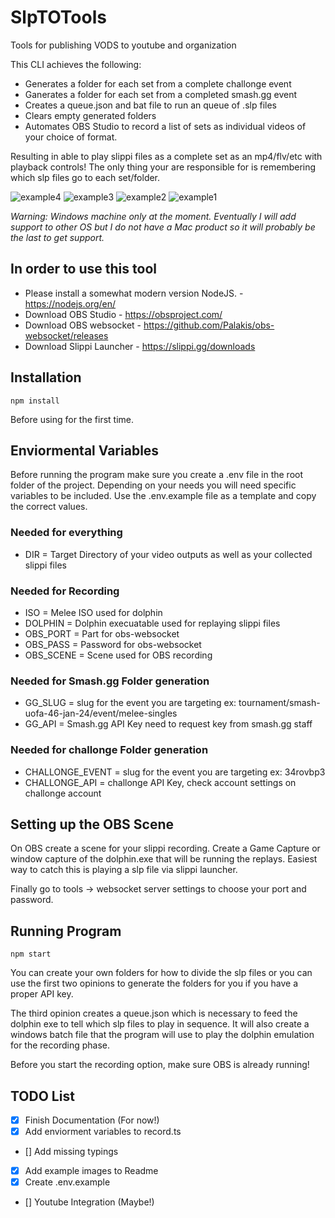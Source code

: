 # SlpTOTools

Tools for publishing VODS to youtube and organization

This CLI achieves the following:

-   Generates a folder for each set from a complete challonge event
-   Ganerates a folder for each set from a completed smash.gg event
-   Creates a queue.json and bat file to run an queue of .slp files
-   Clears empty generated folders
-   Automates OBS Studio to record a list of sets as individual videos of your choice of format.

Resulting in able to play slippi files as a complete set as an mp4/flv/etc with playback controls! The only thing your are responsible for is remembering which slp files go to each set/folder.

![example4](./img/ex4.png)
![example3](./img/ex3.png)
![example2](./img/ex2.png)
![example1](./img/ex1.png)

_Warning: Windows machine only at the moment. Eventually I will add support to other OS but I do not have a Mac product so it will probably be the last to get support._

## In order to use this tool

-   Please install a somewhat modern version NodeJS. - https://nodejs.org/en/
-   Download OBS Studio - https://obsproject.com/
-   Download OBS websocket - https://github.com/Palakis/obs-websocket/releases
-   Download Slippi Launcher - https://slippi.gg/downloads

## Installation

```
npm install
```

Before using for the first time.

## Enviormental Variables

Before running the program make sure you create a .env file in the root folder of the project. Depending on your needs you will need specific variables to be included. Use the .env.example file as a template and copy the correct values.

### Needed for everything

-   DIR = Target Directory of your video outputs as well as your collected slippi files

### Needed for Recording

-   ISO = Melee ISO used for dolphin
-   DOLPHIN = Dolphin execuatable used for replaying slippi files
-   OBS_PORT = Part for obs-websocket
-   OBS_PASS = Password for obs-websocket
-   OBS_SCENE = Scene used for OBS recording

### Needed for Smash.gg Folder generation

-   GG_SLUG = slug for the event you are targeting ex: tournament/smash-uofa-46-jan-24/event/melee-singles
-   GG_API = Smash.gg API Key need to request key from smash.gg staff

### Needed for challonge Folder generation

-   CHALLONGE_EVENT = slug for the event you are targeting ex: 34rovbp3
-   CHALLONGE_API = challonge API Key, check account settings on challonge account

## Setting up the OBS Scene

On OBS create a scene for your slippi recording.
Create a Game Capture or window capture of the dolphin.exe that will be running the replays. Easiest way to catch this is playing a slp file via slippi launcher.

Finally go to tools -> websocket server settings to choose your port and password.

## Running Program

```
npm start
```

You can create your own folders for how to divide the slp files or you can use the first two opinions to generate the folders for you if you have a proper API key.

The third opinion creates a queue.json which is necessary to feed the dolphin exe to tell which slp files to play in sequence. It will also create a windows batch file that the program will use to play the dolphin emulation for the recording phase.

Before you start the recording option, make sure OBS is already running!

## TODO List

-   [x] Finish Documentation (For now!)
-   [x] Add enviorment variables to record.ts
-   [] Add missing typings
-   [x] Add example images to Readme
-   [x] Create .env.example
-   [] Youtube Integration (Maybe!)
